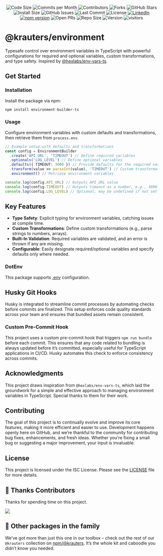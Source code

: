 <div align="center">

![Code Size](https://img.shields.io/github/languages/code-size/krauters/environment)
![Commits per Month](https://img.shields.io/github/commit-activity/m/krauters/environment)
![Contributors](https://img.shields.io/github/contributors/krauters/environment)
![Forks](https://img.shields.io/github/forks/krauters/environment)
![GitHub Stars](https://img.shields.io/github/stars/krauters/environment)
![Install Size](https://img.shields.io/npm/npm/dw/@krauters%2Futils)
![GitHub Issues](https://img.shields.io/github/issues/krauters/environment)
![Last Commit](https://img.shields.io/github/last-commit/krauters/environment)
![License](https://img.shields.io/github/license/krauters/environment)
<a href="https://www.linkedin.com/in/coltenkrauter" target="_blank"><img src="https://img.shields.io/badge/LinkedIn-%230077B5.svg?&style=flat-square&logo=linkedin&logoColor=white" alt="LinkedIn"></a>
[![npm version](https://img.shields.io/npm/v/@krauters%2Fenvironment.svg?style=flat-square)](https://www.npmjs.org/package/@krauters/environment)
![Open PRs](https://img.shields.io/github/issues-pr/krauters/environment)
![Repo Size](https://img.shields.io/github/repo-size/krauters/environment)
![Version](https://img.shields.io/github/v/release/krauters/environment)
![visitors](https://visitor-badge.laobi.icu/badge?page_id=krauters/environment)

</div>

# @krauters/environment

Typesafe control over environment variables in TypeScript with powerful configurations for required and optional variables, custom transformations, and type safety. Inspired by [@hexlabs/env-vars-ts](https://github.com/hexlabsio/env-vars-ts).

## Get Started

### Installation

Install the package via npm:
```bash
npm install environment-builder-ts
```

### Usage

Configure environment variables with custom defaults and transformations, then retrieve them from `process.env`.

```typescript
// Example setup with defaults and transformations
const config = EnvironmentBuilder
  .create('API_URL', 'TIMEOUT') // Define required variables
  .optionals('LOG_LEVEL') // Define optional variables
  .defaults({ TIMEOUT: 3000 }) // Provide defaults for the required variables
  .transform(value => parseInt(value), 'TIMEOUT') // Custom transformation to number
  .environment() // Retrieve environment variables

console.log(config.API_URL) // Outputs API_URL value
console.log(config.TIMEOUT) // Outputs timeout as a number, e.g., 3000
console.log(config.LOG_LEVEL) // Optional, may be undefined if not set
```

## Key Features

- **Type Safety**: Explicit typing for environment variables, catching issues at compile time.
- **Custom Transformations**: Define custom transformations (e.g., parse strings to numbers, arrays).
- **Built-In Validation**: Required variables are validated, and an error is thrown if any are missing.
- **Configurable**: Easily designate required/optional variables and specify defaults only where needed.

### DotEnv

This package supports [.env](https://www.npmjs.com/package/dotenv) configuration.

## Husky Git Hooks

Husky is integrated to streamline commit processes by automating checks before commits are finalized. This setup enforces code quality standards across your team and ensures that bundled assets remain consistent.

### Custom Pre-Commit Hook

This project uses a custom pre-commit hook that triggers `npm run bundle` before each commit. This ensures that any code related to bundling is always updated before it’s committed, especially useful for TypeScript applications in CI/CD. Husky automates this check to enforce consistency across commits.

## Acknowledgments

This project draws inspiration from `@hexlabs/env-vars-ts`, which laid the groundwork for a simple and effective approach to managing environment variables in TypeScript. Special thanks to them for their work.

## Contributing

The goal of this project is to continually evolve and improve its core features, making it more efficient and easier to use. Development happens openly here on GitHub, and we’re thankful to the community for contributing bug fixes, enhancements, and fresh ideas. Whether you're fixing a small bug or suggesting a major improvement, your input is invaluable.

## License

This project is licensed under the ISC License. Please see the [LICENSE](./LICENSE) file for more details.

## 🥂 Thanks Contributors

Thanks for spending time on this project.

<a href="https://github.com/krauters/environment/graphs/contributors">
  <img src="https://contrib.rocks/image?repo=krauters/environment" />
</a>

## 🔗 Other packages in the family
We’ve got more than just this one in our toolbox – check out the rest of our `@krauters` collection on [npm/@krauters](https://www.npmjs.com/search?q=%40krauters). It’s the whole kit and caboodle you didn’t know you needed.
